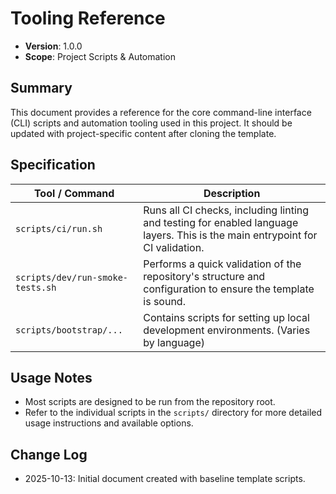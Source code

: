 # Tooling Reference

- **Version**: 1.0.0
- **Scope**: Project Scripts & Automation

## Summary

This document provides a reference for the core command-line interface (CLI) scripts and automation tooling used in this project. It should be updated with project-specific content after cloning the template.

## Specification

| Tool / Command | Description |
|---|---|
| `scripts/ci/run.sh` | Runs all CI checks, including linting and testing for enabled language layers. This is the main entrypoint for CI validation. |
| `scripts/dev/run-smoke-tests.sh` | Performs a quick validation of the repository's structure and configuration to ensure the template is sound. |
| `scripts/bootstrap/...` | Contains scripts for setting up local development environments. (Varies by language) |

## Usage Notes

- Most scripts are designed to be run from the repository root.
- Refer to the individual scripts in the `scripts/` directory for more detailed usage instructions and available options.

## Change Log

- 2025-10-13: Initial document created with baseline template scripts.
